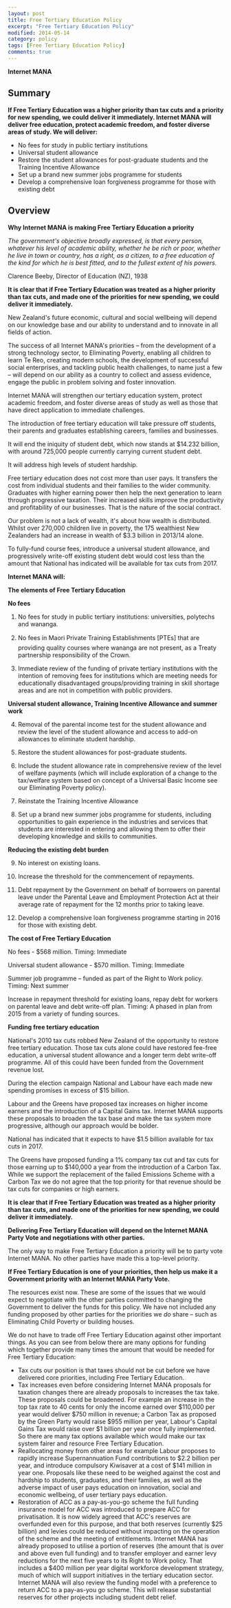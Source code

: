 ```yaml
---
layout: post
title: Free Tertiary Education Policy
excerpt: "Free Tertiary Education Policy"
modified: 2014-05-14
category: policy
tags: [Free Tertiary Education Policy]
comments: true
---
```


**Internet MANA**

## Summary

**If Free Tertiary Education was a higher priority than tax cuts and a priority for new spending, we could deliver it immediately. Internet MANA will deliver free education, protect academic freedom, and foster diverse areas of study. We will deliver:**

- No fees for study in public tertiary institutions
- Universal student allowance
- Restore the student allowances for post-graduate students and the Training Incentive Allowance
- Set up a brand new summer jobs programme for students
- Develop a comprehensive loan forgiveness programme for those with existing debt

## Overview

**Why Internet MANA is making Free Tertiary Education a priority**

_The government's objective broadly expressed, is that every person, whatever his level of academic ability, whether he be rich or poor, whether he live in town or country, has a right, as a citizen, to a free education of the kind for which he is best fitted, and to the fullest extent of his powers._

Clarence Beeby, Director of Education (NZ), 1938

**It is clear that if Free Tertiary Education was treated as a higher priority than tax cuts, and made one of the priorities for new spending, we could deliver it immediately.**

New Zealand's future economic, cultural and social wellbeing will depend on our knowledge base and our ability to understand and to innovate in all fields of action.

The success of all Internet MANA's priorities – from the development of a strong technology sector, to Eliminating Poverty, enabling all children to learn Te Reo, creating modern schools, the development of successful social enterprises, and tackling public health challenges, to name just a few – will depend on our ability as a country to collect and assess evidence, engage the public in problem solving and foster innovation.

Internet MANA will strengthen our tertiary education system, protect academic freedom, and foster diverse areas of study as well as those that have direct application to immediate challenges.

The introduction of free tertiary education will take pressure off students, their parents and graduates establishing careers, families and businesses.

It will end the iniquity of student debt, which now stands at $14.232 billion, with around 725,000 people currently carrying current student debt.

It will address high levels of student hardship.

Free tertiary education does not cost more than user pays. It transfers the cost from individual students and their families to the wider community. Graduates with higher earning power then help the next generation to learn through progressive taxation. Their increased skills improve the productivity and profitability of our businesses.  That is the nature of the social contract.

Our problem is not a lack of wealth, it's about how wealth is distributed. Whilst over 270,000 children live in poverty, the 175 wealthiest New Zealanders had an increase in wealth of $3.3 billion in 2013/14 alone.

To fully-fund course fees, introduce a universal student allowance, and progressively write-off existing student debt would cost less than the amount that National has indicated will be available for tax cuts from 2017.

**Internet MANA will:**

**The elements of Free Tertiary Education**

**No fees**

1. No fees for study in public tertiary institutions: universities, polytechs and wananga.

2. No fees in Maori Private Training Establishments [PTEs] that are providing quality courses where wananga are not present, as a Treaty partnership responsibility of the Crown. 

3. Immediate review of the funding of private tertiary institutions with the intention of removing fees for institutions which are meeting needs for educationally disadvantaged groups/providing training in skill shortage areas and are not in competition with public providers.

**Universal student allowance, Training Incentive Allowance and summer work**

4. Removal of the parental income test for the student allowance and review the level of the student allowance and access to add-on allowances to eliminate student hardship.

5. Restore the student allowances for post-graduate students.

6. Include the student allowance rate in comprehensive review of the level of welfare payments (which will include exploration of a change to the tax/welfare system based on concept of a Universal Basic Income see our Eliminating Poverty policy).

7. Reinstate the Training Incentive Allowance

8. Set up a brand new summer jobs programme for students, including opportunities to gain experience in the industries and services that students are interested in entering and allowing them to offer their developing knowledge and skills to communities.

**Reducing the existing debt burden**

9. No interest on existing loans.

10. Increase the threshold for the commencement of repayments.

11. Debt repayment by the Government on behalf of borrowers on parental leave under the Parental Leave and Employment Protection Act at their average rate of repayment for the 12 months prior to taking leave.

12. Develop a comprehensive loan forgiveness programme starting in 2016 for those with existing debt. 

**The cost of Free Tertiary Education**

No fees - $568 million. Timing: Immediate

Universal student allowance - $570 million. Timing: Immediate

Summer job programme – funded as part of the Right to Work policy. Timing: Next summer

Increase in repayment threshold for existing loans, repay debt for workers on parental leave and debt write-off plan. Timing: A phased in plan from 2015 from a variety of funding sources.

**Funding free tertiary education**

National's 2010 tax cuts robbed New Zealand of the opportunity to restore free tertiary education. Those tax cuts alone could have restored fee-free education, a universal student allowance and a longer term debt write-off programme. All of this could have been funded from the Government revenue lost.

During the election campaign National and Labour have each made new spending promises in excess of $15 billion.

Labour and the Greens have proposed tax increases on higher income earners and the introduction of a Capital Gains tax. Internet MANA supports these proposals to broaden the tax base and make the tax system more progressive, although our approach would be bolder.

National has indicated that it expects to have $1.5 billion available for tax cuts in 2017.

The Greens have proposed funding a 1% company tax cut and tax cuts for those earning up to $140,000 a year from the introduction of a Carbon Tax. While we support the replacement of the failed Emissions Scheme with a Carbon Tax we do not agree that the top priority for that revenue should be tax cuts for companies or high earners.

**It is clear that if Free Tertiary Education was treated as a higher priority than tax cuts, and made one of the priorities for new spending, we could deliver it immediately.**

**Delivering Free Tertiary Education will depend on the Internet MANA Party Vote and negotiations with other parties.**

The only way to make Free Tertiary Education a priority will be to party vote Internet MANA. No other parties have made this a top-level priority.

**If Free Tertiary Education is one of your priorities, then help us make it a Government priority with an Internet MANA Party Vote.**

The resources exist now. These are some of the issues that we would expect to negotiate with the other parties committed to changing the Government to deliver the funds for this policy. We have not included any funding proposed by other parties for the priorities we _do_ share – such as Eliminating Child Poverty or building houses.

We do not have to trade off Free Tertiary Education against other important things. As you can see from below there are many options for funding which together provide many times the amount that would be needed for Free Tertiary Education:

- Tax cuts our position is that taxes should not be cut before we have delivered core priorities, including Free Tertiary Education.
- Tax increases even before considering Internet MANA proposals for taxation changes there are already proposals to increases the tax take. These proposals could be broadened. For example an increase in the top tax rate to 40 cents for only the income earned over $110,000 per year would deliver $750 million in revenue; a Carbon Tax as proposed by the Green Party would raise $955 million per year, Labour's Capital Gains Tax would raise over $1 billion per year once fully implemented. So there are many tax options available which would make our tax system fairer and resource Free Tertiary Education.
- Reallocating money from other areas for example Labour proposes to rapidly increase Supernannuation Fund contributions to $2.2 billion per year, and introduce compulsory Kiwisaver at a cost of $141 million in year one. Proposals like these need to be weighed against the cost and hardship to students, graduates, and their families, as well as the adverse impact of user pays education on innovation, social and economic wellbeing, of user tertiary pays education.
- Restoration of ACC as a pay-as-you-go scheme the full funding insurance model for ACC was introduced to prepare ACC for privatisation. It is now widely agreed that ACC's reserves are overfunded even for this purpose, and that both reserves (currently $25 billion) and levies could be reduced without impacting on the operation of the scheme and the meeting of entitlements. Internet MANA has already proposed to utilise a portion of reserves (the amount that is over and above even full funding) and to transfer employer and earner levy reductions for the next five years to its Right to Work policy. That includes a $400 million per year digital workforce development strategy, much of which will support initiatives in the tertiary education sector. Internet MANA will also review the funding model with a preference to return ACC to a pay-as-you go scheme. This will release substantial reserves for other projects including student debt relief.